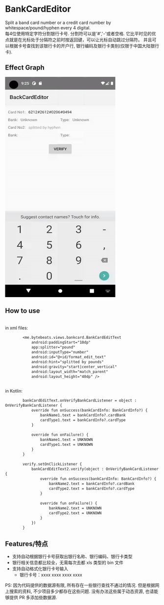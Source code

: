 # BankCardEditor
Split a band card number or a credit card number by whitespace/pound/hyphen every 4 digital.
<br>每4位使用特定字符分割银行卡号. 分割符可以是'#','-'或者空格. 它比平时见的优点就是在光标处于分隔符之前时按返回键，可以让光标自动跳过分隔符。
并且可以根据卡号查找到该银行卡的开户行, 银行编码及银行卡类别(仅限于中国大陆银行卡).

Effect Graph
-------

<img src="/media/bank_card_format.gif" width="360" height="720"/>

How to use
-------
<br>in xml files:
```
        <me.bytebeats.views.bankcard.BankCardEditText
            android:paddingStart="10dp"
            app:splitter="pound"
            android:inputType="number"
            android:id="@+id/format_edit_text"
            android:hint="splitted by pounds"
            android:gravity="start|center_vertical"
            android:layout_width="match_parent"
            android:layout_height="40dp" />
```
<br>in Kotlin:
```
        bankCardEditText.onVerifyBankCardListener = object : OnVerifyBankCardListener {
            override fun onSuccess(bankCardInfo: BankCardInfo?) {
                bankName1.text = bankCardInfo?.cardBank
                cardType1.text = bankCardInfo?.cardType
            }

            override fun onFailure() {
                bankName1.text = UNKNOWN
                cardType1.text = UNKNOWN
            }
        }

        verify.setOnClickListener {
            bankCardEditText2.verify(object : OnVerifyBankCardListener {
                override fun onSuccess(bankCardInfo: BankCardInfo?) {
                    bankName2.text = bankCardInfo?.cardBank
                    cardType2.text = bankCardInfo?.cardType
                }

                override fun onFailure() {
                    bankName2.text = UNKNOWN
                    cardType2.text = UNKNOWN
                }
            })
        }
```

## Features/特点

- 支持自动根据银行卡号获取出银行名称、银行编码、银行卡类型
- 银行相关信息都比较全，无需每次去都 xls 类型的 bin 文件
- 支持自动格式化银行卡号输入
    - 银行卡号：xxxx xxxx xxxx xxxx
    

PS: 因为代码提供的数据源有限, 所有存在一些银行查找不通过的情况. 但是根据网上搜索的资料, 不少项目多少都存在这些问题. 没有办法这些属于动态资源, 也请能够提供 PR 多添加些数据源.
